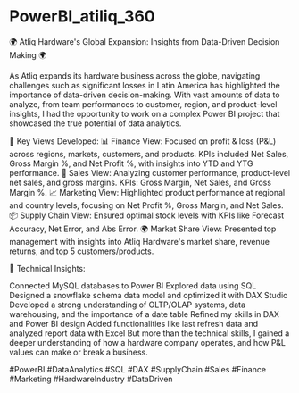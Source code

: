 # PowerBI_atiliq_360
🌍 Atliq Hardware's Global Expansion: Insights from Data-Driven Decision Making 🌍

As Atliq expands its hardware business across the globe, navigating challenges such as significant losses in Latin America has highlighted the importance of data-driven decision-making. With vast amounts of data to analyze, from team performances to customer, region, and product-level insights, I had the opportunity to work on a complex Power BI project that showcased the true potential of data analytics.

🚀 Key Views Developed:
📊 Finance View: Focused on profit & loss (P&L) across regions, markets, customers, and products. KPIs included Net Sales, Gross Margin %, and Net Profit %, with insights into YTD and YTG performance.
💼 Sales View: Analyzing customer performance, product-level net sales, and gross margins. KPIs: Gross Margin, Net Sales, and Gross Margin %.
📈 Marketing View: Highlighted product performance at regional and country levels, focusing on Net Profit %, Gross Margin, and Net Sales.
📦 Supply Chain View: Ensured optimal stock levels with KPIs like Forecast Accuracy, Net Error, and Abs Error.
🌍 Market Share View: Presented top management with insights into Atliq Hardware's market share, revenue returns, and top 5 customers/products.

🔧 Technical Insights:

Connected MySQL databases to Power BI
Explored data using SQL
Designed a snowflake schema data model and optimized it with DAX Studio
Developed a strong understanding of OLTP/OLAP systems, data warehousing, and the importance of a date table
Refined my skills in DAX and Power BI design
Added functionalities like last refresh data and analyzed report data with Excel
But more than the technical skills, I gained a deeper understanding of how a hardware company operates, and how P&L values can make or break a business.

#PowerBI #DataAnalytics #SQL #DAX #SupplyChain #Sales #Finance #Marketing #HardwareIndustry #DataDriven
 
